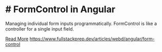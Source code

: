 # # FormControl in Angular

Managing individual form inputs programmatically. FormControl is like a controller for a single input field.

[Read More](https://www.fullstackprep.dev/articles/webd/angular/form-control) https://www.fullstackprep.dev/articles/webd/angular/form-control